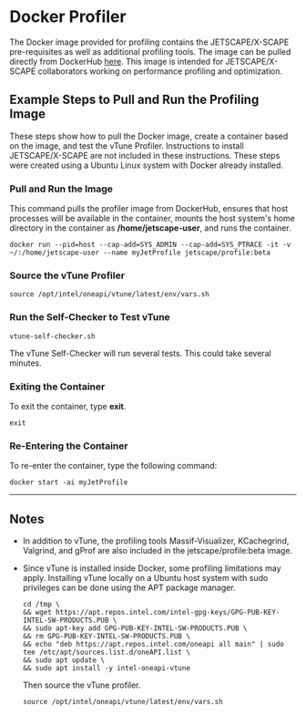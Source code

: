 # Docker Profiler

The Docker image provided for profiling contains the JETSCAPE/X-SCAPE pre-requisites as well as additional profiling tools.  The image can be pulled directly from DockerHub [here](https://hub.docker.com/r/jetscape/profile). This image is intended for JETSCAPE/X-SCAPE collaborators working on performance profiling and optimization.

## Example Steps to Pull and Run the Profiling Image

These steps show how to pull the Docker image, create a container based on the image, and test the vTune Profiler.  Instructions to install JETSCAPE/X-SCAPE are not included in these instructions.  These steps were created using a Ubuntu Linux system with Docker already installed.

### Pull and Run the Image

This command pulls the profiler image from DockerHub, ensures that host processes will be available in the container, mounts the host system's home directory in the container as **/home/jetscape-user**, and runs the container.

```
docker run --pid=host --cap-add=SYS_ADMIN --cap-add=SYS_PTRACE -it -v ~/:/home/jetscape-user --name myJetProfile jetscape/profile:beta
```

### Source the vTune Profiler

```
source /opt/intel/oneapi/vtune/latest/env/vars.sh
```

### Run the Self-Checker to Test vTune
```
vtune-self-checker.sh
```
The vTune Self-Checker will run several tests.  This could take several minutes.

### Exiting the Container

To exit the container, type **exit**.
```
exit
```

### Re-Entering the Container
To re-enter the container, type the following command:

```
docker start -ai myJetProfile
```

---

## Notes

* In addition to vTune, the profiling tools Massif-Visualizer, KCachegrind, Valgrind, and gProf are also included in the jetscape/profile:beta image.

* Since vTune is installed inside Docker, some profiling limitations may apply.  Installing vTune locally on a Ubuntu host system with sudo privileges can be done using the APT package manager.

    ```
    cd /tmp \
    && wget https://apt.repos.intel.com/intel-gpg-keys/GPG-PUB-KEY-INTEL-SW-PRODUCTS.PUB \
    && sudo apt-key add GPG-PUB-KEY-INTEL-SW-PRODUCTS.PUB \
    && rm GPG-PUB-KEY-INTEL-SW-PRODUCTS.PUB \
    && echo "deb https://apt.repos.intel.com/oneapi all main" | sudo tee /etc/apt/sources.list.d/oneAPI.list \
    && sudo apt update \
    && sudo apt install -y intel-oneapi-vtune
    ```

    Then source the vTune profiler.
    ```
    source /opt/intel/oneapi/vtune/latest/env/vars.sh
    ```
